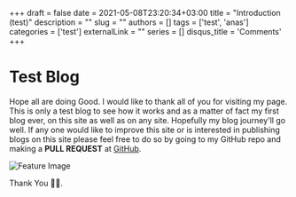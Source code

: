 +++ 
draft = false
date = 2021-05-08T23:20:34+03:00
title = "Introduction (test)"
description = ""
slug = ""
authors = []
tags = ['test', 'anas']
categories = ['test']
externalLink = ""
series = []
disqus_title = 'Comments'
+++
# Test Blog
Hope all are doing Good. I would like to thank all of you for visiting my page. This is only a test blog to see how it works and as a matter of fact my first blog ever, on this site as well as on any site. Hopefully my blog journey'll go well. If any one would like to improve this site or is interested in publishing blogs on this site please feel free to do so by going to my GitHub repo and making a **PULL REQUEST** at [GitHub](https://github.com/an4s911/blog-site).

![Feature Image]('https://github.com/luizdepra/hugo-coder/blob/master/images/screenshot.png')

Thank You ✌🏼.
